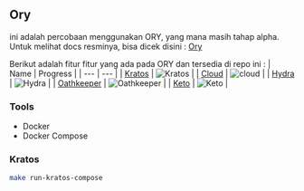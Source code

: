 ## Ory 
ini adalah percobaan menggunakan ORY, yang mana masih tahap alpha. Untuk melihat docs resminya, bisa dicek disini : [Ory](https://www.ory.sh/docs/)

Berikut adalah fitur fitur yang ada pada ORY dan tersedia di repo ini :
| Name | Progress | 
| --- | --- | 
| [Kratos](#kratos) | ![Kratos](https://img.shields.io/badge/progress-wip%2050%25-brightgreen) | 
| [Cloud](#cloud) | ![cloud](https://img.shields.io/badge/progress-not%20yet-red) | 
| [Hydra](#hydra) | ![Hydra](https://img.shields.io/badge/progress-not%20yet-red) | 
| [Oathkeeper](#Oathkeeper) | ![Oathkeeper](https://img.shields.io/badge/progress-not%20yet-red) | 
| [Keto](#Keto) | ![Keto](https://img.shields.io/badge/progress-not%20yet-red) | 

### Tools
- Docker
- Docker Compose

### Kratos
```bash
make run-kratos-compose
```